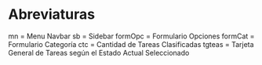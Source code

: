 # Abreviaturas
mn = Menu Navbar
sb = Sidebar
formOpc = Formulario Opciones
formCat = Formulario Categoría
ctc = Cantidad de Tareas Clasificadas
tgteas = Tarjeta General de Tareas según el Estado Actual Seleccionado